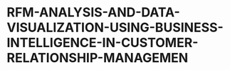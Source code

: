 # RFM-ANALYSIS-AND-DATA-VISUALIZATION-USING-BUSINESS-INTELLIGENCE-IN-CUSTOMER-RELATIONSHIP-MANAGEMEN